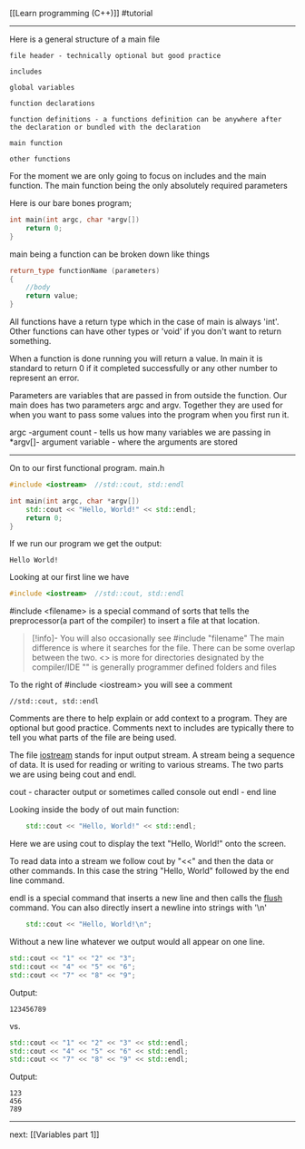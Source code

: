 [[Learn programming (C++)]]   #tutorial

---

Here is a general structure of a main file

```
file header - technically optional but good practice

includes

global variables

function declarations

function definitions - a functions definition can be anywhere after the declaration or bundled with the declaration

main function

other functions
```

For the moment we are only going to focus on includes and the main function.
The main function being the only absolutely required parameters 


Here is our bare bones program;
```c++
int main(int argc, char *argv[])
	return 0;
}
```

main being a function can be broken down like things 
```c++
return_type functionName (parameters)
{
	//body
	return value;
}
```

All functions have a return type which in the case of main is always 'int'. Other functions can have other types or 'void' if you don't want to return something.

When a function is done running you will return a value.  In main it is standard to return 0 if it completed successfully or any other number to represent an error.

Parameters are variables that are passed in from outside the function.
Our main does has two parameters argc and argv. Together they are used for when you want to pass some values into the program when you first run it.

argc -argument count -  tells us how many variables we are passing in
*argv[]- argument variable - where the arguments are stored 

---

On to our first functional program.
main.h
``` c++ 
#include <iostream>  //std::cout, std::endl

int main(int argc, char *argv[])
	std::cout << "Hello, World!" << std::endl;
	return 0;
}
```

If we run our program we get the output:
```
Hello World!
```

Looking at our first line we have
``` c++
#include <iostream>  //std::cout, std::endl
```
\#include \<filename\> is a special command of sorts that tells the preprocessor(a part of the compiler) to insert a file at that location. 

>[!info]-
>You will also occasionally see \#include "filename" The main difference is where it searches for the file. There can be some overlap between the two.
<>  is more for directories designated by the compiler/IDE 
""   is generally programmer defined folders and files

To the right of \#include \<iostream\>  you will see a comment
```
//std::cout, std::endl   
```
Comments are there to help explain or add context to a program. They are optional but good practice. Comments next to includes are typically there to tell you what parts of the file are being used. 


The file [iostream](https://en.cppreference.com/w/cpp/header/iostream)  stands for input output stream. A stream being a sequence of data. It is used for reading or writing to various streams.  The two parts we are using being cout and endl.

cout - character output or sometimes called console out
endl - end line

Looking inside the body of out main function:
```C++
	std::cout << "Hello, World!" << std::endl;
```
Here we are using cout to display the text "Hello, World!" onto the screen.

To read data into a stream we follow cout by "<<" and then the data or other commands. In this case the string "Hello, World" followed by the end line command.

endl is a special command that inserts a new line and then calls the [flush](https://en.cppreference.com/w/cpp/io/manip/flush) command. 
You can also directly insert a newline into strings with '\\n'
```c++
	std::cout << "Hello, World!\n"; 
```

Without a new line whatever we output would all appear on one line.
```c++
std::cout << "1" << "2" << "3";
std::cout << "4" << "5" << "6";
std::cout << "7" << "8" << "9";
```
Output:
```
123456789
```
vs.
```c++
std::cout << "1" << "2" << "3" << std::endl;
std::cout << "4" << "5" << "6" << std::endl;
std::cout << "7" << "8" << "9" << std::endl;
```
Output:
``` 
123
456
789
```


---
next: [[Variables part 1]] 